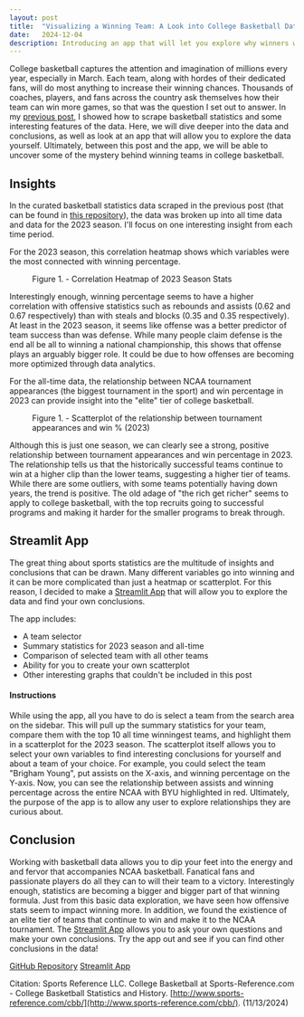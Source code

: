 ```yaml
---
layout: post
title:  "Visualizing a Winning Team: A Look into College Basketball Data"
date:   2024-12-04
description: Introducing an app that will let you explore why winners win.
---
```


<p class="intro"><span class="dropcap">C</span>ollege basketball captures the attention and imagination of millions every year, especially in March. Each team, along with hordes of their dedicated fans, will do most anything to increase their winning chances. Thousands of coaches, players, and fans across the country ask themselves how their team can win more games, so that was the question I set out to answer. In my <a href="https://keepthebarlow.github.io/my-blog/blog/data-curation/">previous post</a>, I showed how to scrape basketball statistics and some interesting features of the data. Here, we will dive deeper into the data and conclusions, as well as look at an app that will allow you to explore the data yourself. Ultimately, between this post and the app, we will be able to uncover some of the mystery behind winning teams in college basketball.</p>

## Insights

In the curated basketball statistics data scraped in the previous post (that can be found in [this repository](https://github.com/KeepTheBarlow/basketball-stats-app)), the data was broken up into all time data and data for the 2023 season. I'll focus on one interesting insight from each time period.

For the 2023 season, this correlation heatmap shows which variables were the most connected with winning percentage.

<figure>
    <img src="{{ '/assets/img/corr_heatmap.png' | relative_url }}" alt="">
    <figcaption>Figure 1. - Correlation Heatmap of 2023 Season Stats</figcaption>
</figure>

Interestingly enough, winning percentage seems to have a higher correlation with offensive statistics such as rebounds and assists (0.62 and 0.67 respectively) than with steals and blocks (0.35 and 0.35 respectively). At least in the 2023 season, it seems like offense was a better predictor of team success than was defense. While many people claim defense is the end all be all to winning a national championship, this shows that offense plays an arguably bigger role. It could be due to how offenses are becoming more optimized through data analytics.

For the all-time data, the relationship between NCAA tournament appearances (the biggest tournament in the sport) and win percentage in 2023 can provide insight into the "elite" tier of college basketball.

<figure>
    <img src="{{ '/assets/img/ncaa_apps.png' | relative_url }}" alt="">
    <figcaption>Figure 1. - Scatterplot of the relationship between tournament appearances and win % (2023)</figcaption>
</figure>

Although this is just one season, we can clearly see a strong, positive relationship between tournament appearances and win percentage in 2023. The relationship tells us that the historically successful teams continue to win at a higher clip than the lower teams, suggesting a higher tier of teams. While there are some outliers, with some teams potentially having down years, the trend is positive. The old adage of "the rich get richer" seems to apply to college basketball, with the top recruits going to successful programs and making it harder for the smaller programs to break through.

## Streamlit App

The great thing about sports statistics are the multitude of insights and conclusions that can be drawn. Many different variables go into winning and it can be more complicated than just a heatmap or scatterplot. For this reason, I decided to make a [Streamlit App](https://college-basketball-statistics.streamlit.app/) that will allow you to explore the data and find your own conclusions.

The app includes:
* A team selector
* Summary statistics for 2023 season and all-time
* Comparison of selected team with all other teams
* Ability for you to create your own scatterplot
* Other interesting graphs that couldn't be included in this post

#### Instructions

While using the app, all you have to do is select a team from the search area on the sidebar. This will pull up the summary statistics for your team, compare them with the top 10 all time winningest teams, and highlight them in a scatterplot for the 2023 season. The scatterplot itself allows you to select your own variables to find interesting conclusions for yourself and about a team of your choice. For example, you could select the team "Brigham Young", put assists on the X-axis, and winning percentage on the Y-axis. Now, you can see the relationship between assists and winning percentage across the entire NCAA with BYU highlighted in red. Ultimately, the purpose of the app is to allow any user to explore relationships they are curious about.

## Conclusion

Working with basketball data allows you to dip your feet into the energy and and fervor that accompanies NCAA basketball. Fanatical fans and passionate players do all they can to will their team to a victory. Interestingly enough, statistics are becoming a bigger and bigger part of that winning formula. Just from this basic data exploration, we have seen how offensive stats seem to impact winning more. In addition, we found the existience of an elite tier of teams that continue to win and make it to the NCAA tournament. The [Streamlit App](https://college-basketball-statistics.streamlit.app/) allows you to ask your own questions and make your own conclusions. Try the app out and see if you can find other conclusions in the data!

[GitHub Repository](https://github.com/KeepTheBarlow/basketball-stats-app)
[Streamlit App](https://college-basketball-statistics.streamlit.app/)

Citation:
Sports Reference LLC. College Basketball at Sports-Reference.com - College Basketball Statistics and History. [http://www.sports-reference.com/cbb/](http://www.sports-reference.com/cbb/). (11/13/2024)
